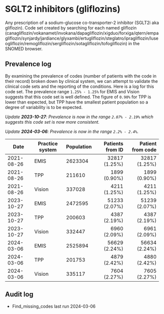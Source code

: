# SGLT2 inhibitors (gliflozins)

Any prescription of a sodium-glucose co-transporter-2 inhibitor (SGLT2i aka gliflozin). Code set created by searching for each named gliflozin (canagliflozin/vokanamet/invokana/dapagliflozin/xigduo/forxiga/qtern/empagliflozin/synjardy/jardiance/glyxambi/ertugliflozin/steglatro/ipragliflozin/luseogliflozin/remogliflozin/sergliflozin/sotagliflozin/tofogliflozin) in the SNOMED browser.

## Prevalence log

By examining the prevalence of codes (number of patients with the code in their record) broken down by clinical system, we can attempt to validate the clinical code sets and the reporting of the conditions. Here is a log for this code set. The prevalence range `1.25% - 1.25%` for EMIS and Vision suggests that this code set is well defined. The figure of `0.90%` for TPP is lower than expected, but TPP have the smallest patient population so a degree of variability is to be expected.

_Update **2023-10-27**: Prevalence is now in the range `2.07% - 2.19%` which suggests this code set is now more consistent._

_Update **2024-03-06**: Prevalence is now in the range `2.2% - 2.4%`._

| Date       | Practice system | Population | Patients from ID | Patient from code |
| ---------- | --------------- | ---------- | ---------------: | ----------------: |
| 2021-08-26 | EMIS            | 2623304    |    32817 (1.25%) |     32817 (1.25%) |
| 2021-08-26 | TPP             | 211610     |     1899 (0.90%) |      1899 (0.90%) |
| 2021-08-26 | Vision          | 337028     |     4211 (1.25%) |      4211 (1.25%) |
| 2023-10-27 | EMIS            | 2472595    |    51233 (2.07%) |     51239 (2.07%) |
| 2023-10-27 | TPP             | 200603     |     4387 (2.19%) |      4387 (2.19%) |
| 2023-10-27 | Vision          | 332447     |     6960 (2.09%) |      6961 (2.09%) |
| 2024-03-06 | EMIS            | 2525894    |    56629 (2.24%) |     56634 (2.24%) |
| 2024-03-06 | TPP             | 201753     |     4879 (2.42%) |      4880 (2.42%) |
| 2024-03-06 | Vision          | 335117     |     7604 (2.27%) |      7605 (2.27%) |

## Audit log

- Find_missing_codes last run 2024-03-06
